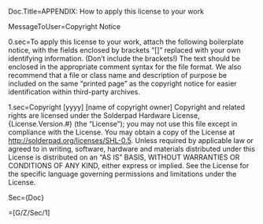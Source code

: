 Doc.Title=APPENDIX: How to apply this license to your work

MessageToUser=Copyright Notice

0.sec=To apply this license to your work, attach the following boilerplate notice, with the fields enclosed by brackets “[]” replaced with your own identifying information. (Don’t include the brackets!) The text should be enclosed in the appropriate comment syntax for the file format. We also recommend that a file or class name and description of purpose be included on the same “printed page” as the copyright notice for easier identification within third-party archives.

1.sec=Copyright [yyyy] [name of copyright owner] Copyright and related rights are licensed under the Solderpad Hardware License, {License.Version.#}  (the “License”); you may not use this file except in compliance with the License.    You may obtain a copy of the License at <a href="http://solderpad.org/licenses/SHL-0.5">http://solderpad.org/licenses/SHL-0.5</a>. Unless required by applicable law or agreed to in writing, software, hardware and materials distributed under this License is distributed on an “AS IS” BASIS, WITHOUT WARRANTIES OR CONDITIONS OF ANY KIND, either express or implied.    See the License for the specific language governing permissions and limitations under the License. 

Sec={Doc}

=[G/Z/Sec/1]
